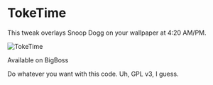 TokeTime
================

This tweak overlays Snoop Dogg on your wallpaper at 4:20 AM/PM.

![TokeTime](https://pbs.twimg.com/media/CE130CRUMAAsWKA.jpg)

Available on BigBoss

Do whatever you want with this code. Uh, GPL v3, I guess.
